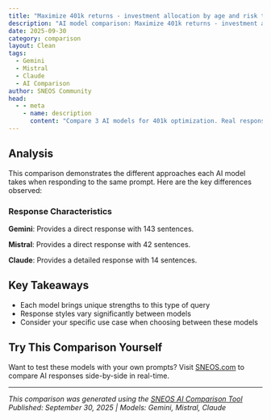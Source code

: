 ```yaml
---
title: "Maximize 401k returns - investment allocation by age and risk tolerance"
description: "AI model comparison: Maximize 401k returns - investment allocation by age and risk tolerance..."
date: 2025-09-30
category: comparison
layout: Clean
tags:
  - Gemini
  - Mistral
  - Claude
  - AI Comparison
author: SNEOS Community
head:
  - - meta
    - name: description
      content: "Compare 3 AI models for 401k optimization. Real responses from Gemini, Mistral, Claude with detailed analysis."
---
```


<ChatComparison
  title="Maximize 401k returns - investment allocation by age and risk tolerance"
  prompt="Maximize 401k returns - investment allocation by age and risk tolerance"
  :responses='{
    "Gemini": "Okay, let\u0027s dive into how to maximize your 401(k) returns by adjusting your investment allocation based on age and risk tolerance. This is a crucial part of long-term financial planning.\n\n**I. Understanding the Key Factors**\n\n*   **Age (Time Horizon):**  This is a primary driver.  The further you are from retirement, the more risk you can generally afford to take.  This is because you have more time to recover from market downturns.\n*   **Risk Tolerance:** This is your personal comfort level with the potential for investment losses in exchange for higher potential returns.  It\u0027s subjective and influenced by your personality, financial situation, and understanding of investing.\n*   **Financial Goals:**  While retirement is the main goal of a 401(k), consider any other financial goals you have (e.g., early retirement, leaving an inheritance).\n*   **Current Financial Situation:**  Consider your income, debts, savings, and other investments outside of your 401(k).  A solid financial foundation allows you to take more risk in your 401(k).\n*   **Investment Options Available:** Your 401(k) plan likely has a limited selection of funds.  Understanding what\u0027s available is key to crafting the best allocation *within* those options.\n*   **Fees:** Lower fees mean more of your returns stay in your account. Pay attention to expense ratios.\n\n**II. Investment Asset Classes**\n\nUnderstanding the basic asset classes is crucial for building your portfolio. Here\u0027s a simplified overview:\n\n*   **Stocks (Equities):**\n    *   **Description:** Represent ownership in companies. Historically, they offer the highest potential returns but also come with the highest volatility (price fluctuations).\n    *   **Risk/Return:** High risk, High potential return.\n    *   **Types:**\n        *   **Large-Cap:** Stocks of large, well-established companies. Generally less volatile than smaller companies.\n        *   **Mid-Cap:** Stocks of medium-sized companies.\n        *   **Small-Cap:** Stocks of smaller companies.  Can offer higher growth potential, but also higher risk.\n        *   **International:** Stocks of companies located outside the U.S.  Provide diversification and exposure to different economic conditions.\n        *   **Emerging Markets:** Stocks of companies in developing countries. Higher potential growth, but also higher risk.\n*   **Bonds (Fixed Income):**\n    *   **Description:** Represent loans made to corporations or governments.  Generally considered less risky than stocks.\n    *   **Risk/Return:** Lower risk, Lower potential return.\n    *   **Types:**\n        *   **Government Bonds:** Issued by the U.S. government. Considered very safe.\n        *   **Corporate Bonds:** Issued by corporations.  Risk varies depending on the creditworthiness of the company.\n        *   **High-Yield Bonds (Junk Bonds):** Issued by companies with lower credit ratings.  Higher risk, higher potential yield.\n        *   **Inflation-Protected Securities (TIPS):** Designed to protect against inflation.\n*   **Cash/Money Market Funds:**\n    *   **Description:** Very short-term, low-risk investments.  Offer very low returns.\n    *   **Risk/Return:** Very low risk, Very low return.\n*   **Real Estate (Through REITs):**\n    *   **Description:**  Real Estate Investment Trusts (REITs) allow you to invest in real estate without directly owning property.\n    *   **Risk/Return:** Moderate risk, Moderate potential return (can vary).\n*   **Target-Date Funds (Lifecycle Funds):**\n    *   **Description:** A \u0022fund of funds\u0022 that automatically adjusts its asset allocation over time, becoming more conservative as you approach the target retirement date.  They are designed to simplify investment management.\n    *   **Risk/Return:** Varies depending on the target date and the fund\u0027s specific allocation strategy.\n\n**III. Sample Asset Allocation Strategies by Age and Risk Tolerance**\n\nThese are *general guidelines* only.  Your specific situation may require adjustments.  **Consult a qualified financial advisor for personalized advice.**\n\n**A. Age: 20s and 30s (Long Time Horizon)**\n\n*   **Aggressive (High Risk Tolerance):**\n    *   Stocks: 90-100%\n        *   U.S. Stocks: 50-60% (Mix of Large-Cap, Mid-Cap, and Small-Cap)\n        *   International Stocks: 30-40% (Mix of Developed and Emerging Markets)\n    *   Bonds: 0-10%\n    *   Cash: 0%\n*   **Moderate (Medium Risk Tolerance):**\n    *   Stocks: 80-90%\n        *   U.S. Stocks: 45-55%\n        *   International Stocks: 35-45%\n    *   Bonds: 10-20%\n    *   Cash: 0%\n*   **Conservative (Low Risk Tolerance):**\n    *   Stocks: 60-70%\n        *   U.S. Stocks: 35-45%\n        *   International Stocks: 25-35%\n    *   Bonds: 30-40%\n    *   Cash: 0%\n\n**B. Age: 40s and 50s (Mid-Career, Approaching Retirement)**\n\n*   **Aggressive (High Risk Tolerance):**\n    *   Stocks: 75-85%\n        *   U.S. Stocks: 40-50%\n        *   International Stocks: 35-45%\n    *   Bonds: 15-25%\n    *   Cash: 0%\n*   **Moderate (Medium Risk Tolerance):**\n    *   Stocks: 60-70%\n        *   U.S. Stocks: 35-45%\n        *   International Stocks: 25-35%\n    *   Bonds: 30-40%\n    *   Cash: 0%\n*   **Conservative (Low Risk Tolerance):**\n    *   Stocks: 40-50%\n        *   U.S. Stocks: 25-35%\n        *   International Stocks: 15-25%\n    *   Bonds: 50-60%\n    *   Cash: 0%\n\n**C. Age: 60s and Beyond (Nearing or In Retirement)**\n\n*   **Aggressive (High Risk Tolerance):**\n    *   Stocks: 50-60%\n        *   U.S. Stocks: 30-40%\n        *   International Stocks: 20-30%\n    *   Bonds: 40-50%\n    *   Cash: 0%\n*   **Moderate (Medium Risk Tolerance):**\n    *   Stocks: 40-50%\n        *   U.S. Stocks: 25-35%\n        *   International Stocks: 15-25%\n    *   Bonds: 50-60%\n    *   Cash: 0%\n*   **Conservative (Low Risk Tolerance):**\n    *   Stocks: 20-30%\n        *   U.S. Stocks: 15-20%\n        *   International Stocks: 5-10%\n    *   Bonds: 60-70%\n    *   Cash: 10%\n\n**IV. Using Target-Date Funds**\n\n*   Target-date funds are a simple way to implement a diversified, age-appropriate asset allocation.\n*   **How to choose:** Select the fund with a target date closest to your expected retirement year.\n*   **Pros:**\n    *   Automatic rebalancing.\n    *   Diversification across asset classes.\n    *   Simplified investment management.\n*   **Cons:**\n    *   May not perfectly match your risk tolerance.\n    *   Fees can be higher than individual index funds (but are often reasonable).\n    *   Less control over the specific asset allocation.\n*   **Important:**  Even with target-date funds, understand the underlying asset allocation. Some target-date funds are more conservative or aggressive than others for the same target date.\n\n**V. Key Considerations for Maximizing Returns**\n\n1.  **Start Early and Contribute Consistently:** The power of compounding is greatest over long periods. Take advantage of employer matching.  Increase contributions as you can afford to.\n2.  **Rebalance Regularly:** Rebalancing means bringing your portfolio back to your target asset allocation.  Do this at least annually (or more frequently if market swings are significant).  This helps you buy low and sell high, maintaining your desired risk level.\n3.  **Minimize Fees:**  Choose low-cost investment options.  Index funds and ETFs generally have lower expense ratios than actively managed funds.\n4.  **Stay Disciplined:**  Avoid making emotional investment decisions based on market fluctuations.  Don\u0027t try to time the market. Stay the course with your long-term plan.\n5.  **Consider Tax Implications:** Understand the tax advantages of a 401(k). Contributions are often tax-deductible (Traditional 401k), and earnings grow tax-deferred. Roth 401k offers tax-free withdrawals in retirement, but contributions are made with after-tax dollars.\n6.  **Dollar-Cost Averaging:** Investing a fixed amount regularly, regardless of market conditions, is a form of dollar-cost averaging.  This helps you avoid putting all your money in at a market peak.\n7.  **Diversify Within Asset Classes:** Within each asset class (e.g., stocks), diversify across different sectors, industries, and geographic regions.  This reduces the impact of any single investment on your overall portfolio.\n8.  **Understand Your Investment Options:**  Carefully review the investment choices offered by your 401(k) plan.  Read the fund prospectuses to understand their investment objectives, risks, and fees.\n9.  **Avoid Company Stock Over-Concentration:**  While some employer matching programs use company stock, be cautious about having a large percentage of your 401(k) in a single company\u0027s stock.  If the company falters, you could lose both your job and a significant portion of your retirement savings.\n10. **Seek Professional Advice (Optional):**  Consider consulting a qualified financial advisor for personalized investment advice tailored to your specific circumstances. A good advisor can help you assess your risk tolerance, develop a comprehensive financial plan, and make informed investment decisions.\n\n**VI. Example Scenario**\n\nLet\u0027s say you are 30 years old and have a moderate risk tolerance.\n\n*   **Option 1: Target-Date Fund:** Choose a target-date fund with a target date of 2065 (or closest to your retirement year).\n*   **Option 2: Build Your Own Portfolio:**\n    *   Stocks: 85%\n        *   U.S. Stocks: 50% (split among a large-cap index fund, a mid-cap index fund, and a small-cap index fund)\n        *   International Stocks: 35% (a broad international stock index fund)\n    *   Bonds: 15% (a total bond market index fund)\n\nYou would then rebalance this portfolio annually to maintain the 85/15 allocation.\n\n**VII. Risk Tolerance Assessment**\n\nHere are some questions to help assess your risk tolerance:\n\n*   How would you react if your investments lost 20% of their value in a short period?\n*   Are you comfortable with the possibility of losing money in exchange for higher potential returns?\n*   How important is it to you to preserve your capital?\n*   What is your time horizon for investing?\n*   How knowledgeable are you about investing?\n*   What other financial resources do you have available?\n\n**Online risk tolerance questionnaires are also available from many financial institutions.**\n\n**VIII. Important Disclaimer**\n\n*I am an AI chatbot and cannot provide financial advice. This information is for educational purposes only. Consult with a qualified financial advisor before making any investment decisions.*\n",
    "Mistral": "Maximizing your 401(k) returns involves a strategic approach to investment allocation based on your age and risk tolerance. Here are some general guidelines to help you make informed decisions:\n\n### 1. **Understand Your Risk Tolerance**\n- **Conservative:** Prefer stability and are willing to accept lower potential returns.\n- **Moderate:** Balance between growth and stability, willing to take on some risk.\n- **Aggressive:** Focus on high growth potential and are comfortable with higher risk.\n\n### 2. **Age-Based Allocation**\nYour investment strategy should evolve as you age. Here\u2019s a general guideline:\n\n#### **20s and 30s:**\n- **Risk Tolerance:** Typically higher.\n- **Allocation:**\n  - **Stocks (Equities):** 80-90%\n  - **Bonds:** 10-20%\n  - **Cash:** 0-5%\n- **Investment Types:**\n  - **Equities:** Focus on growth stocks, international stocks, and small-cap stocks.\n  - **Bonds:** Limited exposure, possibly in high-yield bonds.\n\n#### **40s:**\n- **Risk Tolerance:** Moderate to high.\n- **Allocation:**\n  - **Stocks:** 70-80%\n  - **Bonds:** 20-30%\n  - **Cash:** 0-5%\n- **Investment Types:**\n  - **Equities:** Balanced mix of growth and value stocks.\n  - **Bonds:** Increase exposure to investment-grade bonds.\n\n#### **50s:**\n- **Risk Tolerance:** Moderate.\n- **Allocation:**\n  - **Stocks:** 50-60%\n  - **Bonds:** 30-40%\n  - **Cash:** 5-10%\n- **Investment Types:**\n  - **Equities:** Focus on large-cap and dividend-paying stocks.\n  - **Bonds:** Increase exposure to government and corporate bonds.\n\n#### **60s and Beyond:**\n- **Risk Tolerance:** Conservative to moderate.\n- **Allocation:**\n  - **Stocks:** 30-40%\n  - **Bonds:** 50-60%\n  - **Cash:** 10-20%\n- **Investment Types:**\n  - **Equities:** Focus on blue-chip and dividend-paying stocks.\n  - **Bonds:** High exposure to government bonds, municipal bonds, and high-quality corporate bonds.\n\n### 3. **Diversification**\nDiversification is key to managing risk. Consider the following:\n- **Domestic vs. International:** Allocate a portion to international stocks and bonds.\n- **Sector Diversification:** Spread investments across different sectors (e.g., technology, healthcare, consumer goods).\n- **Asset Classes:** Include real estate, commodities, and alternative investments if available.\n\n### 4. **Rebalancing**\nRegularly rebalance your portfolio to maintain your desired asset allocation. This helps manage risk and can enhance returns by selling high and buying low.\n\n### 5. **Contribution Strategy**\n- **Maximize Contributions:** Contribute as much as possible, up to the annual limit.\n- **Employer Match:** Always contribute at least enough to get the full employer match.\n- **Tax Advantages:** Consider Roth contributions if you expect to be in a higher tax bracket in retirement.\n\n### 6. **Monitor and Adjust**\n- **Review Regularly:** Review your portfolio at least annually.\n- **Adjust for Life Changes:** Adjust your allocation based on significant life events (e.g., marriage, children, retirement).\n\n### 7. **Professional Advice**\nConsider consulting a financial advisor, especially as you approach retirement, to tailor your strategy to your specific needs and circumstances.\n\n### Example Allocations:\n\n#### **Aggressive Investor in 30s:**\n- **Stocks:** 90%\n  - **Large-Cap Growth:** 30%\n  - **Small-Cap Growth:** 20%\n  - **International Stocks:** 20%\n  - **Technology Stocks:** 20%\n- **Bonds:** 10%\n  - **High-Yield Bonds:** 10%\n\n#### **Moderate Investor in 50s:**\n- **Stocks:** 60%\n  - **Large-Cap Value:** 30%\n  - **Dividend Stocks:** 20%\n  - **International Stocks:** 10%\n- **Bonds:** 35%\n  - **Government Bonds:** 20%\n  - **Corporate Bonds:** 15%\n- **Cash:** 5%\n\n#### **Conservative Investor in 60s:**\n- **Stocks:** 30%\n  - **Blue-Chip Stocks:** 20%\n  - **Dividend Stocks:** 10%\n- **Bonds:** 60%\n  - **Government Bonds:** 30%\n  - **Municipal Bonds:** 20%\n  - **Corporate Bonds:** 10%\n- **Cash:** 10%\n\nBy following these guidelines and adjusting based on your personal circumstances, you can maximize your 401(k) returns while managing risk effectively.",
    "Claude": "# 401(k) Investment Allocation Strategy\n\n## Age-Based Asset Allocation Framework\n\n### **Young Professionals (20s-30s)**\n**Target Allocation: 80-90% Stocks, 10-20% Bonds**\n\n**Aggressive Portfolio:**\n- 60% Total Stock Market Index\n- 20% International/Emerging Markets\n- 10% Small-Cap Growth\n- 10% Bonds/Stable Value\n\n**Moderate Portfolio:**\n- 50% Large-Cap Index (S\u0026P 500)\n- 20% International Developed Markets\n- 10% Mid/Small-Cap\n- 20% Bonds\n\n### **Mid-Career (40s-50s)**\n**Target Allocation: 60-70% Stocks, 30-40% Bonds**\n\n**Balanced Growth:**\n- 40% Large-Cap Index\n- 15% International Markets\n- 10% Mid-Cap\n- 5% Real Estate (REITs)\n- 30% Bond Index\n\n### **Pre-Retirement (55-65)**\n**Target Allocation: 40-60% Stocks, 40-60% Bonds**\n\n**Conservative Growth:**\n- 35% Large-Cap Value\n- 10% International\n- 5% Dividend Stocks\n- 40% Bond Index\n- 10% Stable Value/Money Market\n\n### **Retirement (65\u002B)**\n**Target Allocation: 30-40% Stocks, 60-70% Bonds**\n\n**Income-Focused:**\n- 25% Large-Cap Dividend\n- 10% International\n- 5% REITs\n- 50% Bonds/Treasury\n- 10% Cash/Stable Value\n\n## Risk Tolerance Adjustments\n\n### **Conservative Investors**\n- Add 10-20% more bonds than age guidelines suggest\n- Focus on large-cap, dividend-paying stocks\n- Include stable value funds\n- Consider target-date funds\n\n### **Aggressive Investors**\n- Subtract 10-15% from bond allocation\n- Increase small-cap and international exposure\n- Consider sector-specific funds\n- Higher emerging market allocation\n\n## Key Investment Principles\n\n### **1. Maximize Employer Match**\n- Contribute at least enough to get full company match\n- This is an immediate 100% return on investment\n\n### **2. Choose Low-Cost Funds**\n- Target expense ratios under 0.5%\n- Index funds typically have lower fees than active funds\n- Fees compound over time and significantly impact returns\n\n### **3. Diversification Strategy**\n- **Domestic vs. International:** 70-80% domestic, 20-30% international\n- **Company Size Mix:** Large-cap (60%), mid-cap (20%), small-cap (20%)\n- **Growth vs. Value:** Balanced approach or slight growth tilt for younger investors\n\n### **4. Rebalancing Schedule**\n- Review quarterly, rebalance annually\n- Rebalance when allocations drift 5-10% from targets\n- Use new contributions to rebalance when possible\n\n## Specific Fund Recommendations\n\n### **Core Holdings (Choose 1-2)**\n- Total Stock Market Index\n- S\u0026P 500 Index\n- Target Date Fund (for simplicity)\n\n### **International Exposure**\n- Total International Stock Index\n- Developed Markets Fund\n- Emerging Markets (5-10% allocation max)\n\n### **Bond Component**\n- Total Bond Market Index\n- Intermediate-Term Treasury\n- Stable Value (if available and competitive)\n\n## Advanced Strategies\n\n### **Dollar-Cost Averaging**\n- Consistent contributions regardless of market conditions\n- Automatic investing reduces emotional decision-making\n\n### **Tax-Loss Harvesting**\n- Not applicable within 401(k) but important for taxable accounts\n- Focus on Roth vs. Traditional contribution decisions\n\n### **Glide Path Strategy**\n- Gradually shift from aggressive to conservative over time\n- Consider extending equity exposure longer if financially secure\n\n## Common Mistakes to Avoid\n\n1. **Over-diversification** with too many similar funds\n2. **Chasing past performance** instead of staying consistent\n3. **Emotional investing** during market volatility\n4. **Ignoring fees** - high expense ratios erode returns\n5. **Not increasing contributions** with salary raises\n6. **Borrowing from 401(k)** except in true emergencies\n\n## Sample Portfolios by Age\n\n### **Age 25 - Aggressive Growth**"
  }'
  published-date="11:15"
/>

## Analysis

This comparison demonstrates the different approaches each AI model takes when responding to the same prompt. Here are the key differences observed:

### Response Characteristics

**Gemini**: Provides a direct response with 143 sentences. 

**Mistral**: Provides a direct response with 42 sentences. 

**Claude**: Provides a detailed response with 14 sentences. 

## Key Takeaways

- Each model brings unique strengths to this type of query
- Response styles vary significantly between models
- Consider your specific use case when choosing between these models

## Try This Comparison Yourself

Want to test these models with your own prompts? Visit [SNEOS.com](https://sneos.com) to compare AI responses side-by-side in real-time.

---

*This comparison was generated using the [SNEOS AI Comparison Tool](https://sneos.com)*
*Published: September 30, 2025 | Models: Gemini, Mistral, Claude*
